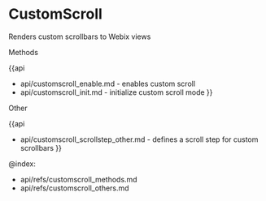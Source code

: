 CustomScroll 
=============

Renders custom scrollbars to Webix views 


<div class='h2'>Methods</div>

{{api
- api/customscroll_enable.md - enables custom scroll
- api/customscroll_init.md - initialize custom scroll mode
}}





<div class='h2'>Other</div>


{{api
- api/customscroll_scrollstep_other.md - defines a scroll step for custom scrollbars
}}


@index:
- api/refs/customscroll_methods.md
- api/refs/customscroll_others.md

